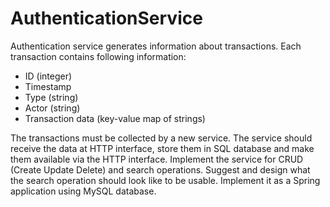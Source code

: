 # AuthenticationService
Authentication service generates information about transactions. Each transaction contains following
information:
- ID (integer)
- Timestamp
- Type (string)
- Actor (string)
- Transaction data (key-value map of strings)

The transactions must be collected by a new service. The service should receive the data at HTTP interface, store them in SQL database and make them available via the HTTP interface.
Implement the service for CRUD (Create Update Delete) and search operations. Suggest and design what the search operation should look like to be usable.
Implement it as a Spring application using MySQL database.

